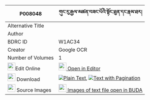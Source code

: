 |P008048|གུང་རུ་རྒྱལ་མཚན་བཟང་པོའི་སྟོང་ཐུན་དང་རྣམ་ཐར། 
| --- | --- 
|Alternative Title |
|Author | 
|BDRC ID | W1AC34
|Creator | Google OCR
|Number of Volumes| 1
|<img width="25" src="https://img.icons8.com/color/25/000000/edit-property.png">Edit Online| [<img width="25" src="https://avatars.githubusercontent.com/u/45091458?s=200&v=4"> Open in Editor](http://editor.openpecha.org/P008048)
|<img width="25" src="https://img.icons8.com/fluent/48/000000/download-2.png"/>  Download | [![](https://img.icons8.com/color/20/000000/txt.png)Plain Text](https://github.com/Openpecha/P008048/releases/download/v2/gungru_gyaltsen_zangpo_i_tongt_plain_P008048.zip), [![](https://img.icons8.com/color/20/000000/txt.png)Text with Pagination](https://github.com/Openpecha/P008048/releases/download/v2/gungru_gyaltsen_zangpo_i_tongt_pages_P008048.zip)
|<img width="25" src="https://img.icons8.com/plasticine/100/000000/pictures-folder.png"/>  Source Images | [<img width="25" src="https://library.bdrc.io/icons/BUDA-small.svg"> Images of text file open in BUDA](https://library.bdrc.io/show/bdr:W1AC34)